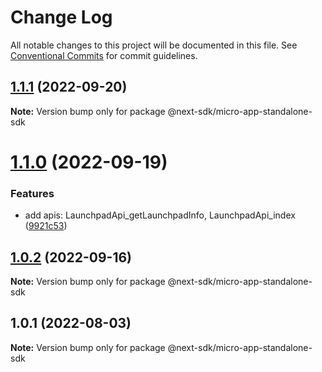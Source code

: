 # Change Log

All notable changes to this project will be documented in this file.
See [Conventional Commits](https://conventionalcommits.org) for commit guidelines.

## [1.1.1](https://github.com/easyops-cn/next-providers/compare/@next-sdk/micro-app-standalone-sdk@1.1.0...@next-sdk/micro-app-standalone-sdk@1.1.1) (2022-09-20)

**Note:** Version bump only for package @next-sdk/micro-app-standalone-sdk

# [1.1.0](https://github.com/easyops-cn/next-providers/compare/@next-sdk/micro-app-standalone-sdk@1.0.2...@next-sdk/micro-app-standalone-sdk@1.1.0) (2022-09-19)

### Features

- add apis: LaunchpadApi_getLaunchpadInfo, LaunchpadApi_index ([9921c53](https://github.com/easyops-cn/next-providers/commit/9921c53db6986390b42fdbcd1773a3d78d0ffc79))

## [1.0.2](https://github.com/easyops-cn/next-providers/compare/@next-sdk/micro-app-standalone-sdk@1.0.1...@next-sdk/micro-app-standalone-sdk@1.0.2) (2022-09-16)

**Note:** Version bump only for package @next-sdk/micro-app-standalone-sdk

## 1.0.1 (2022-08-03)

**Note:** Version bump only for package @next-sdk/micro-app-standalone-sdk
